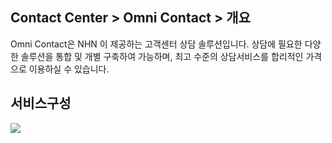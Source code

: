 ## Contact Center > Omni Contact > 개요
Omni Contact은 NHN 이 제공하는 고객센터 상담 솔루션입니다. 
상담에 필요한 다양한 솔루션을 통합 및 개별 구축하여 가능하며, 최고 수준의 상담서비스를 합리적인 가격으로 이용하실 수 있습니다.

## 서비스구성

![](http://static.toastoven.net/prod_contact_center/OmniContact_intro.png)
